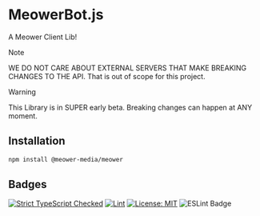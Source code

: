 # MeowerBot.js
A Meower Client Lib!

> [!NOTE]
> WE DO NOT CARE ABOUT EXTERNAL SERVERS THAT MAKE BREAKING CHANGES TO THE API. That is out of scope for this project.

> [!WARNING]  
> This Library is in SUPER early beta. Breaking changes can happen at ANY moment.


## Installation
```bash
npm install @meower-media/meower
```

## Badges
[![Strict TypeScript Checked](https://badgen.net/badge/TS/Strict "Strict TypeScript Checked")](https://www.typescriptlang.org)
[![Lint](https://github.com/meower-media-co/Meower.js/actions/workflows/lint.yml/badge.svg)](https://github.com/meower-media-co/Meower.js/actions/workflows/lint.yml)
[![License: MIT](https://img.shields.io/badge/License-MIT-yellow.svg)](https://opensource.org/licenses/MIT)
![ESLint Badge](https://img.shields.io/badge/ESLint-4B32C3?logo=eslint&logoColor=fff&style=flat)
